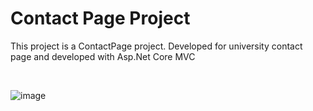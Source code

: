 <h1>Contact Page Project</h1>
<p>This project is a ContactPage project. Developed for university contact page and developed with Asp.Net Core MVC</p>
<br>

![image](https://github.com/user-attachments/assets/18a1baeb-6883-492e-a1bc-c3f3f3396846)


